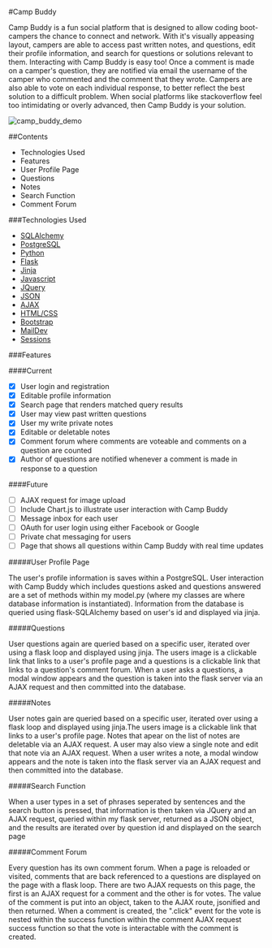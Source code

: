 #Camp Buddy

Camp Buddy is a fun social platform that is designed to allow coding boot-campers the chance to connect and network. With it's visually appeasing layout, campers are able to access past written notes, and questions, edit their profile information, and search for questions or solutions relevant to them. Interacting with Camp Buddy is easy too! Once a comment is made on a camper's question, they are notified via email the username of the camper who commented and the comment that they wrote. Campers are also able to vote on each individual response, to better reflect the best solution to a difficult problem. When social platforms like stackoverflow feel too intimidating or overly advanced, then Camp Buddy is your solution.


![camp_buddy_demo](https://cloud.githubusercontent.com/assets/11432315/15886124/0ab8142c-2d10-11e6-87f1-92d420bf803e.gif)

##Contents

* Technologies Used
* Features
* User Profile Page
* Questions
* Notes
* Search Function
* Comment Forum

###Technologies Used

* [SQLAlchemy](http://www.sqlalchemy.org/)
* [PostgreSQL](https://www.postgresql.org/)
* [Python](https://www.python.org/)
* [Flask](http://flask.pocoo.org/)
* [Jinja](http://jinja.pocoo.org/)
* [Javascript](https://www.javascript.com/)
* [JQuery](https://jquery.com/)
* [JSON](http://www.json.org/)
* [AJAX](http://api.jquery.com/jquery.ajax/)
* [HTML/CSS](http://www.w3schools.com/html/html_css.asp)
* [Bootstrap](http://getbootstrap.com/)
* [MailDev](https://www.npmjs.com/package/maildev)
* [Sessions](http://www.allaboutcookies.org/cookies/session-cookies-used-for.html)

###Features

####Current

- [x] User login and registration
- [x] Editable profile information
- [x] Search page that renders matched query results
- [x] User may view past written questions
- [x] User my write private notes
- [x] Editable or deletable notes
- [x] Comment forum where comments are voteable and comments on a question are counted
- [x] Author of questions are notified whenever a comment is made in response to a question

####Future

- [ ] AJAX request for image upload
- [ ] Include Chart.js to illustrate user interaction with Camp Buddy
- [ ] Message inbox for each user
- [ ] OAuth for user login using either Facebook or Google
- [ ] Private chat messaging for users
- [ ] Page that shows all questions within Camp Buddy with real time updates

#####User Profile Page

The user's profile information is saves within a PostgreSQL. User interaction with Camp Buddy which includes questions asked and questions answered are a set of methods within my model.py (where my classes are where database information is instantiated). Information from the database is queried using flask-SQLAlchemy based on user's id and displayed via jinja. 

#####Questions

User questions again are queried based on a specific user, iterated over using a flask loop and displayed using jinja. The users image is a clickable link that links to a user's profile page and a questions is a clickable link that links to a question's comment forum. When a user asks a questions, a modal window appears and the question is taken into the flask server via an AJAX request and then committed into the database. 

#####Notes

User notes gain are queried based on a specific user, iterated over using a flask loop and displayed using jinja.The users image is a clickable link that links to a user's profile page. Notes that apear on the list of notes are deletable via an AJAX request. A user may also view a single note and edit that note via an AJAX request. When a user writes a note, a modal window appears and the note is taken into the flask server via an AJAX request and then committed into the database. 

#####Search Function

When a user types in a set of phrases seperated by sentences and the search button is pressed, that information is then taken via JQuery and an AJAX request, queried within my flask server, returned as a JSON object, and the results are iterated over  by question id and displayed on the search page

#####Comment Forum

Every question has its own comment forum. When a page is reloaded or visited, comments that are back referenced to a questions are displayed on the page with a flask loop. There are two AJAX requests on this page, the first is an AJAX request for a comment and the other is for votes. The value of the comment is put into an object, taken to the AJAX route, jsonified and then returned. When a comment is created, the ".click" event for the vote is nested within the success function within the comment AJAX request success function so that the vote is interactable with the comment is created.  
